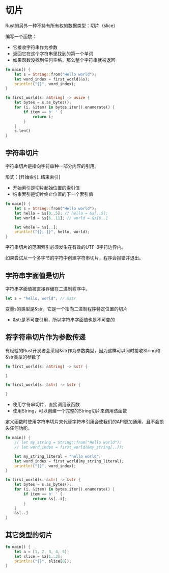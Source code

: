 # 切片

Rust的另外一种不持有所有权的数据类型：切片（slice）

编写一个函数：
* 它接收字符串作为参数
* 返回它在这个字符串里找到的第一个单词
* 如果函数没找到任何空格，那么整个字符串就被返回

```rust
fn main() {
    let s = String::from("Hello world");
    let word_index = first_world(&s);
    println!("{}", word_index);
}

fn first_world(s: &String) -> usize {
    let bytes = s.as_bytes();
    for (i, &item) in bytes.iter().enumerate() {
        if item == b' ' {
            return i;
        }
    }
    s.len()
}
```
## 字符串切片

字符串切片是指向字符串种一部分内容的引用。

形式：[开始索引..结束索引]
* 开始索引是切片起始位置的索引值
* 结束索引是切片终止位置的下一个索引值

```rust
fn main() {
    let s = String::from("Hello world");
    let hello = &s[0..5]; // hello = &s[..5];
    let world = &s[6..11]; // world = &s[6..]

    let whole = &s[..];
    println!("{}, {}", hello, world);
}
```

字符串切片的范围索引必须发生在有效的UTF-8字符边界内。

如果尝试从一个多字节的字符中创建字符串切片，程序会报错并退出。

## 字符串字面值是切片

字符串字面值被直接存储在二进制程序中。
```rust
let s = "hello, world"; // &str
```
变量s的类型是&str，它是一个指向二进制程序特定位置的切片
* &str是不可变引用，所以字符串字面值也是不可变的

## 将字符串切片作为参数传递

有经验的Rust开发者会采用&str作为参数类型，因为这样可以同时接收String和&str类型的参数了

```rust
fn first_world(s: &String) -> &str {

}

fn first_world(s: &str) -> &str {

}
```
* 使用字符串切片，直接调用该函数
* 使用String，可以创建一个完整的String切片来调用该函数

定义函数时使用字符串切片来代替字符串引用会使我们的API更加通用，且不会损失任何功能。

```rust
fn main() {
    // let my_string = String::from("Hello world");
    // let word_index = first_world(&my_string[..]);

    let my_string_literal = "hello world";
    let word_index = first_world(my_string_literal);
    println!("{}", word_index);
}

fn first_world(s: &str) -> &str {
    let bytes = s.as_bytes();
    for (i, &item) in bytes.iter().enumerate() {
        if item == b' ' {
            return &s[..i];
        }
    }
    &s[..]
}
```

## 其它类型的切片

```rust
fn main() {
    let a = [1, 2, 3, 4, 5];
    let slice = &a[1..3];
    println!("{}", slice[0]);
}
```